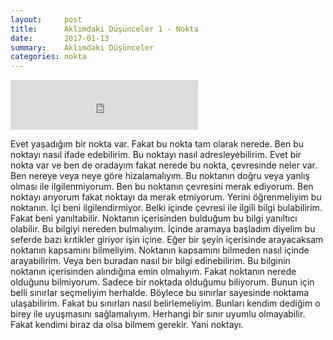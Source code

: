 ```yaml
---
layout:     post
title:      Aklımdaki Düşünceler 1 - Nokta
date:       2017-01-13
summary:    Aklımdaki Düşünceler
categories: nokta
---
```


<iframe src="https://embed.spotify.com/?uri=spotify%3Atrack%3A02xmGU9unopKjpblPRC67j" width="300" height="80" frameborder="0" allowtransparency="true"></iframe>

Evet yaşadığım bir nokta var. Fakat bu nokta tam olarak nerede. Ben bu noktayı nasıl ifade edebilirim. Bu noktayı nasıl adresleyebilirim. Evet bir nokta var ve ben de oradayım fakat nerede bu nokta, çevresinde neler var. Ben nereye veya neye göre hizalamalıyım. Bu noktanın doğru veya yanlış olması ile ilgilenmiyorum. Ben bu noktanın çevresini merak ediyorum. Ben noktayı arıyorum fakat noktayı da merak etmiyorum. Yerini öğrenmeliyim bu noktanın. İçi beni ilgilendirmiyor. Belki içinde çevresi ile ilgili bilgi bulabilirim. Fakat beni yanıltabilir. Noktanın içerisinden bulduğum bu bilgi yanıltıcı olabilir. Bu bilgiyi nereden bulmalıyım. İçinde aramaya başladım diyelim bu seferde bazı krıtikler giriyor işin içine. Eğer bir şeyin içerisinde arayacaksam noktanın kapsamını bilmeliyim. Noktanın kapsamını bilmeden nasıl içinde arayabilirim. Veya ben buradan nasıl bir bilgi edinebilirim. Bu bilginin noktanın içerisinden alındığına emin olmalıyım. Fakat noktanın nerede olduğunu bilmiyorum. Sadece bir noktada olduğumu biliyorum. Bunun için belli sınırlar seçmeliyim herhalde. Böylece bu sınırlar sayesinde noktama ulaşabilirim. Fakat bu sınırları nasıl belirlemeliyim. Bunları kendim dediğim o birey ile uyuşmasını sağlamalıyım. Herhangi bir sınır uyumlu olmayabilir. Fakat kendimi biraz da olsa bilmem gerekir. Yani noktayı.